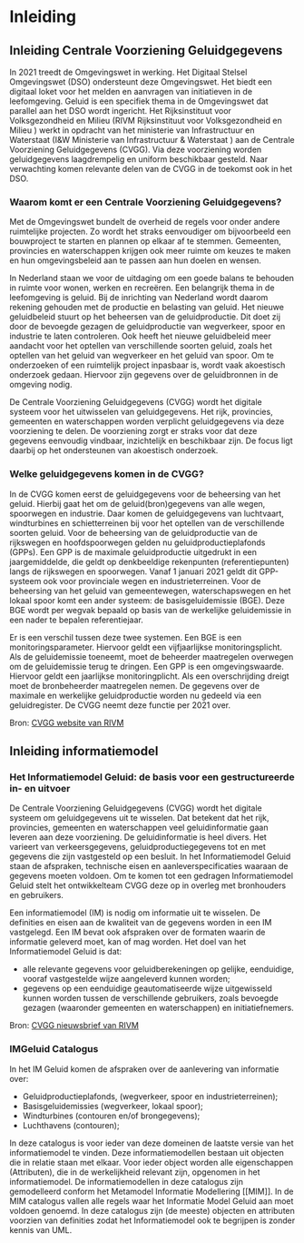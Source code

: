 # Inleiding

## Inleiding Centrale Voorziening Geluidgegevens

In 2021 treedt de Omgevingswet in werking. Het Digitaal Stelsel Omgevingswet (DSO) ondersteunt deze Omgevingswet. Het biedt een digitaal loket voor het melden en aanvragen van initiatieven in de leefomgeving. Geluid is een specifiek thema in de Omgevingswet dat parallel aan het DSO wordt ingericht. Het Rijksinstituut voor Volksgezondheid en Milieu (RIVM Rijksinstituut voor Volksgezondheid en Milieu ) werkt in opdracht van het ministerie van Infrastructuur en Waterstaat (I&W Ministerie van Infrastructuur & Waterstaat ) aan de Centrale Voorziening Geluidgegevens (CVGG). Via deze voorziening worden geluidgegevens laagdrempelig en uniform beschikbaar gesteld. Naar verwachting komen relevante delen van de CVGG in de toekomst ook in het DSO.

### Waarom komt er een Centrale Voorziening Geluidgegevens?
Met de Omgevingswet bundelt de overheid de regels voor onder andere ruimtelijke projecten. Zo wordt het straks eenvoudiger om bijvoorbeeld een bouwproject te starten en plannen op elkaar af te stemmen. Gemeenten, provincies en waterschappen krijgen ook meer ruimte om keuzes te maken en hun omgevingsbeleid aan te passen aan hun doelen en wensen.

In Nederland staan we voor de uitdaging om een goede balans te behouden in ruimte voor wonen, werken en recreëren. Een belangrijk thema in de leefomgeving is geluid. Bij de inrichting van Nederland wordt daarom rekening gehouden met de productie en belasting van geluid. Het nieuwe geluidbeleid stuurt op het beheersen van de geluidproductie. Dit doet zij door de bevoegde gezagen de geluidproductie van wegverkeer, spoor en industrie te laten controleren. Ook heeft het nieuwe geluidbeleid meer aandacht voor het optellen van verschillende soorten geluid, zoals het optellen van het geluid van wegverkeer en het geluid van spoor. Om te onderzoeken of een ruimtelijk project inpasbaar is, wordt vaak akoestisch onderzoek gedaan. Hiervoor zijn gegevens over de geluidbronnen in de omgeving nodig.

De Centrale Voorziening Geluidgegevens (CVGG) wordt het digitale systeem voor het uitwisselen van geluidgegevens. Het rijk, provincies, gemeenten en waterschappen worden verplicht geluidgegevens via deze voorziening te delen. De voorziening zorgt er straks voor dat deze gegevens eenvoudig vindbaar, inzichtelijk en beschikbaar zijn. De focus ligt daarbij op het ondersteunen van akoestisch onderzoek.

### Welke geluidgegevens komen in de CVGG?
In de CVGG komen eerst de geluidgegevens voor de beheersing van het geluid. Hierbij gaat het om de geluid(bron)gegevens van alle wegen, spoorwegen en industrie. Daar komen de geluidgegevens van luchtvaart, windturbines en schietterreinen bij voor het optellen van de verschillende soorten geluid. Voor de beheersing van de geluidproductie van de rijkswegen en hoofdspoorwegen gelden nu geluidproductieplafonds (GPPs). Een GPP is de maximale geluidproductie uitgedrukt in een jaargemiddelde, die geldt op denkbeeldige rekenpunten (referentiepunten) langs de rijkswegen en spoorwegen. Vanaf 1 januari  2021 geldt dit GPP-systeem ook voor provinciale wegen en industrieterreinen. Voor de beheersing van het geluid van gemeentewegen, waterschapswegen en het lokaal spoor komt een ander systeem: de basisgeluidemissie (BGE). Deze BGE wordt per wegvak bepaald op basis van de werkelijke geluidemissie in een nader te bepalen referentiejaar.

Er is een verschil tussen deze twee systemen. Een BGE is een monitoringsparameter. Hiervoor geldt een vijfjaarlijkse monitoringsplicht. Als de geluidemissie toeneemt, moet de beheerder maatregelen overwegen om de geluidemissie terug te dringen. Een GPP is een omgevingswaarde. Hiervoor geldt een jaarlijkse monitoringplicht. Als een overschrijding dreigt moet de bronbeheerder maatregelen nemen. De gegevens over de maximale en werkelijke geluidproductie worden nu gedeeld via een geluidregister. De CVGG neemt deze functie per 2021 over.

Bron: [CVGG website van RIVM](https://www.rivm.nl/cvgg)

## Inleiding informatiemodel

### Het Informatiemodel Geluid: de basis voor een gestructureerde in- en uitvoer
De Centrale Voorziening Geluidgegevens (CVGG) wordt het digitale systeem om geluidgegevens uit te wisselen. Dat betekent dat het rijk, provincies, gemeenten en waterschappen veel geluidinformatie gaan leveren aan deze voorziening. De geluidinformatie is heel divers. Het varieert van verkeersgegevens, geluidproductiegegevens tot en met gegevens die zijn vastgesteld op een besluit. In het Informatiemodel Geluid staan de afspraken, technische eisen en aanleverspecificaties waaraan de gegevens moeten voldoen. Om te komen tot een gedragen Informatiemodel Geluid stelt het ontwikkelteam CVGG deze op in overleg met bronhouders en gebruikers.

Een informatiemodel (IM) is nodig om informatie uit te wisselen. De definities en eisen aan de kwaliteit van de gegevens worden in een IM vastgelegd. Een IM bevat ook afspraken over de formaten waarin de informatie geleverd moet, kan of mag worden. Het doel van het Informatiemodel Geluid is dat:

- alle relevante gegevens voor geluidberekeningen op gelijke, eenduidige, vooraf vastgestelde wijze aangeleverd kunnen worden;
- gegevens op een eenduidige geautomatiseerde wijze uitgewisseld kunnen worden tussen de verschillende gebruikers, zoals bevoegde gezagen (waaronder gemeenten en waterschappen) en initiatiefnemers.

Bron: [CVGG nieuwsbrief van RIVM](https://www.rivm.nl/abonneren/nieuwsbrief-centrale-voorziening-geluidgegevens)

### IMGeluid Catalogus

In het IM Geluid komen de afspraken over de aanlevering van informatie over:

- Geluidproductieplafonds, (wegverkeer, spoor en industrieterreinen);
- Basisgeluidemissies (wegverkeer, lokaal spoor);
- Windturbines (contouren en/of brongegevens);
- Luchthavens (contouren);

In deze catalogus is voor ieder van deze domeinen de laatste versie van het informatiemodel te vinden. Deze informatiemodellen bestaan uit objecten die in relatie staan met elkaar. Voor ieder object worden alle eigenschappen (Attributen), die in de werkelijkheid relevant zijn, opgenomen in het informatiemodel. De informatiemodellen in deze catalogus zijn gemodelleerd conform het Metamodel Informatie Modellering [[MIM]]. In de MIM catalogus vallen alle regels waar het Informatie Model Geluid aan moet voldoen genoemd. In deze catalogus zijn (de meeste) objecten en attributen voorzien van definities zodat het Informatiemodel ook te begrijpen is zonder kennis van UML.